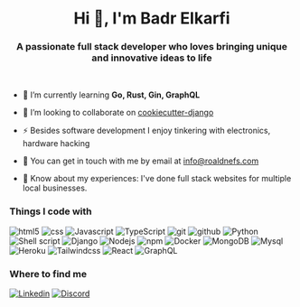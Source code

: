   <h1 align="center">Hi 👋, I'm Badr Elkarfi</h1>
  <h3 align="center">A passionate full stack developer who loves bringing unique and innovative ideas to life</h3>
  
  <br>

  - 🌱 I’m currently learning **Go, Rust, Gin, GraphQL**
  
  - 👯 I’m looking to collaborate on [cookiecutter-django](https://github.com/cookiecutter/cookiecutter-django)
    
  - ⚡ Besides software development I enjoy tinkering with electronics, hardware hacking
  
  - 💬 You can get in touch with me by email at [info@roaldnefs.com](mailto:info@roaldnefs.com) 
  
  - 📄 Know about my experiences: I've done full stack websites for multiple local businesses.

  <h3>Things I code with</h3>
  
  
 <p><img alt="html5" src="https://img.shields.io/badge/-HTML5-E34F26?style=flat-square&logo=html5&logoColor=white" />
  <img alt ="css" src="https://img.shields.io/badge/css3-%231572B6.svg?style=flat-square&logo=css3&logoColor=white"/>
  <img alt="Javascript" src="https://img.shields.io/badge/javascript-%23323330.svg?style=flat-square&logo=javascript&logoColor=%23F7DF1E" />
  <img alt="TypeScript" src="https://img.shields.io/badge/-TypeScript-007ACC?style=flat-square&logo=typescript&logoColor=white" />
  <img alt="git" src="https://img.shields.io/badge/-Git-F05032?style=flat-square&logo=git&logoColor=white" />
  <img alt="github" src="https://img.shields.io/badge/-Github-2088FF?style=flat-square&logo=github&logoColor=white" />
  <img alt="Python" src="https://img.shields.io/badge/python-3670A0?style=flat-square&logo=python&logoColor=ffdd54" />
  <img alt="Shell script" src="https://img.shields.io/badge/shell_script-%23121011.svg?style=flat-square&logo=gnu-bash&logoColor=white" />
  <img alt="Django" src="https://img.shields.io/badge/django-%23092E20.svg?style=flat-square&logo=django&logoColor=white" />
  <img alt="Nodejs" src="https://img.shields.io/badge/-Nodejs-43853d?style=flat-square&logo=Node.js&logoColor=white" />
  <img alt="npm" src="https://img.shields.io/badge/-NPM-CB3837?style=flat-square&logo=npm&logoColor=white" />
  <img alt="Docker" src="https://img.shields.io/badge/-Docker-46a2f1?style=flat-square&logo=docker&logoColor=white" />
  <img alt="MongoDB" src="https://img.shields.io/badge/-MongoDB-13aa52?style=flat-square&logo=mongodb&logoColor=white" />
  <img alt="Mysql" src="https://img.shields.io/badge/mysql-%2300f.svg?style=flat-square&logo=mysql&logoColor=white" />
  <img alt="Heroku" src="https://img.shields.io/badge/-Heroku-430098?style=flat-square&logo=heroku&logoColor=white" />
  <img alt="Tailwindcss" src="https://img.shields.io/badge/tailwindcss-%2338B2AC.svg?style=flat-square&logo=tailwind-css&logoColor=white" />
  <img alt="React" src="https://img.shields.io/badge/-React-45b8d8?style=flat-square&logo=react&logoColor=white" />
  <img alt="GraphQL" src="https://img.shields.io/badge/-GraphQL-E10098?style=flat-square&logo=graphql&logoColor=white" /></p>



<h3>Where to find me</h3>
<p><a href="" target="_blank"><img alt="Linkedin" src="https://img.shields.io/badge/linkedin-%230077B5.svg?style=for-the-badge&logo=linkedin&logoColor=white" /></a> <a href="" target="_blank"><img alt="Discord" src="https://img.shields.io/badge/Discord-%235865F2.svg?style=for-the-badge&logo=discord&logoColor=white" /></a> 
</p>
